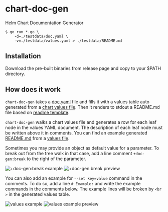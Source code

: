 # chart-doc-gen
Helm Chart Documentation Generator

```console
$ go run *.go \
    -d=./testdata/doc.yaml \
    -v=./testdata/values.yaml > ./testdata/README.md
```

## Installation

Download the pre-built binaries from release page and copy to your $PATH directory.

## How does it work

`chart-doc-gen` takes a [doc.yaml](./testdata/doc.yaml) file and fills it with a values table auto generated from a [chart values file](./testdata/values.yaml). Then it renders to stdout a README.md file based on [readme template](./templates/readme.tpl).

`chart-doc-gen` walks a chart values file and generates a row for each leaf node in the values YAML document.
The description of each leaf node must be written above it in comments.
You can find an example generated [README.md](./testdata/README.md) from a [values file](./testdata/values.yaml).

Sometimes you may provide an object as default value for a parameter. To break out from the tree walk in that case,
add a line comment `+doc-gen:break` to the right of the parameter.

![+doc-gen:break example](./images/doc_gen_break.png "+doc-gen:break example")
![+doc-gen:break preview](./images/doc_gen_break_preview.png "+doc-gen:break preview")

You can also add an example for `--set key=value` command in the comments. To do so, add a line `# Example:`
and write the example commands in the comments below. The example lines will be broken by `<br >` in the
generated values table.

![values example](./images/values-example.png "Example in Description")
![values example preview](./images/values-example-preview.png "Preview Example in Description")

